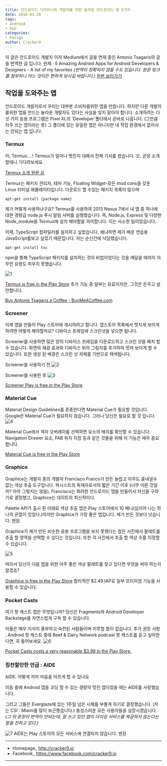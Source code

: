 ```yaml
---
title: 안드로이드 디자이너와 개발자를 위한 놀라운 안드로이드 앱 5가지
date: 2018-03-20
tags: 
- Android
- App
categories:
- Design
author: Cracker9
---
```



이 글은 안드로이드 개발자 이자 Medium에서 글을 연재 중인 Antonis Tsagaris의 글을 번역한 글 입니다.
원제 : 5 Amazing Android Apps for Android Developers & Designers - A list of my favorites
*(번역이 정확하지 않을 수도 있습니다. 원문 링크를 첨부하니 어느 것이든 편하게 보시길 바랍니다.)*
[원본 보러가기](https://hackernoon.com/5-amazing-android-apps-for-android-developers-designers-4678b8d231b4)

## 작업을 도와주는 앱
안드로이드 개발자로서 우리는 대부분 소비자를위한 앱을 만듭니다. 하지만 다른 개발자를위한 앱을 만드는 놀라운 개발자도 있다는 사실을 잊지 말아야 합니다.
소개하려는 다섯 가지 응용 프로그램은 Pixel XL의 'Developer'폴더에서 곧바로 나옵니다. (그만큼 자주 쓰는 앱이라는 뜻)
그 폴더에 있는 유일한 앱은 아니지만 내 작업 환경에서 없어서는 안되는 앱 입니다.

### Termux
아, Termux....! Termux가 얼마나 멋진지 대해서 전체 기사를 썼습니다.
오, 곧장 소개할테니 기다려보세요.

[Termux 소개 원문 글](https://hackernoon.com/how-termux-saved-my-ass-73db53b2dea1)

Termux는 패키지 관리자, 테마 기능, Floating Widget-모든 mod cons을 갖춘 Linux 터미널 에뮬레이터입니다.
다운로드 할 수있는 패키지 목록이 많으며

```
apt-get install {package name}
```

제가 어떻게 사용하냐구요? Termux를 사용하여 2013 Nexus 7에서 내 앱 중 하나에 대한 경량급 node.js 푸시 알림 서버를 실행했습니다.
즉, Node.js, Express 및 다양한 Node_module을 Termux에 설치 해야함을 의미합니다. 이는 사소한 일이었습니다.

어제, TypeScript 컴파일러를 설치하고 싶었습니다. 왜냐하면 제가 배운 연습용 JavaScript를보고 싶었기 때문입니다.
저는 순신간에 낙담했습니다.

```
apt-get install tsc
```

npm을 통해 TypeScript 패키지를 설치하는 것이 비법이었다는 것을 깨달을 때까지 아무런 요령도 피우지 못했습니다.

![1](https://cdn-images-1.medium.com/max/1600/1*tBFbouwQajh8WpowZsMyDQ.png)

[Termux is free in the Play Store](https://play.google.com/store/apps/details?id=com.termux)
추가 기능 중 일부는 유료이지만, 그것은 돈주고 살만합니다.

[Buy Antonis Tsagaris a Coffee - BuyMeACoffee.com](https://www.buymeacoffee.com/XozUExS)

### Screener
이제 앱을 만들어 Play 스토어에 게시하려고 합니다.
앱스토어 목록에서 멋지게 보이게하려면 어떻게 해야할까요? 디바이스 프레임에 스크린샷을 넣으면 됩니다.

Screener를 사용하면 많은 양의 디바이스 프레임을 다운로드하고 스크린 샷을 배치 할 수 있습니다.
화면의 채광 효과와 디바이스 뒤의 그림자를 추가하여 멋져 보이게 할 수 있습니다. 또한 생성 된 배경은 스크린 샷 자체를 기반으로 채색됩니다.

Screener을 사용하기 전
![2](https://cdn-images-1.medium.com/max/1600/1*PlpM5tdXAuzAuda056hkFA.png)

Screener를 사용한 후 ![3](https://cdn-images-1.medium.com/max/1600/1*20YRIJrC5_S7BV9gbtFUTQ.png)

[Screener Play is free in the Play Store](https://play.google.com/store/apps/details?id=de.toastcode.screener)

### Material Cue
Material Design Guidelines를 존중한다면 Material Cue가 필요할 것입니다.
Google은 Material Cue가 필요하지 않습니다.
그러나 당신은 필요로 할 것 입니다.
![4](https://cdn-images-1.medium.com/max/1600/1*r8b3FnWP5YxsRGKeL-7Xcw.png)

Material Cue에서 격자 오버레이를 선택하면 요소의 배치를 확인할 수 있습니다. Navigation Drawer 요소, FAB 위치 지정 등과 같은 것들을 위해 이 기능은 매우 중요합니다.

[Material Cue is free in the Play Store](https://play.google.com/store/apps/details?id=com.actinarium.materialcue&hl=en)

### Graphice
Graphice는 개발자 중의 개발자 Francisco Franco가 만든 놀랍고 아무도 흉내낼수 없는 색상 추출 도구입니다.
파시스트의 독재자로서의 짧은 기간 이후 (너무 이른 것일까? 아마 그렇지는 않음), Francisco는 화려한 안드로이드 앱을 만들어서 자신을 구하기로 결정했고, Graphice는 대히트의 최신작이다.

Palette API가 출시 된 이래로 색상 추출 앱은 Play 스토어에서 10 페니(심지어 나는 하나의 균열이 있었다.)이지만 Graphice가 가장 좋은 앱입니다. 제가 만든 것보다 낫습니다. 젠장.

Graphice가 제가 만든 비슷한 응용 프로그램을 보지 못했다는 점은 사진에서 팔레트를 추출 할 영역을 선택할 수 있다는 것입니다.
또한 각 사진에서 추출 할 색상 수를 지정할 수 있습니다.

![5](https://cdn-images-1.medium.com/max/1600/1*e5Rm-zGBvAzoe9mRB6WWQg.png)

따라서 당신이 다음 앱을 위한 아주 좋은 색상 팔레트를 찾고 있다면 무엇을 써야 하는지 알겠죠?

[Graphice is free in the Play Store](https://play.google.com/store/apps/details?id=com.franco.graphice&hl=en)
합리적인 $2.49 IAP로 일부 프리미엄 기능을 사용할 수 있습니다.

### Pocket Casts
여기 팟 캐스트 앱은 무엇입니까?
당신은 Fragments와 Android Developer Backstage를 자연스럽게 구독 할 수 있습니다.

이들은 매우 지식이 풍부하고 숙련된 사람들이며 지루할 틈이 없습니다.
추가 권장 사항 : Android 팟 캐스트 중에 Beef & Dairy Network podcast 팟 캐스트를 듣고 싶어한다면, 꼭 들어보세요.
![6](https://cdn-images-1.medium.com/max/1600/1*ylOn9g5005lmEXVSNw-Jxw.png)

[Pocket Casts costs a very reasonable $3.99 in the Play Store.](https://play.google.com/store/apps/details?id=au.com.shiftyjelly.pocketcasts&hl=en)

### 칭찬할만한 언급 : AIDE
AIDE. 어떻게 저의 마음을 아프게 할 수 있나요

이동 중에 Android 앱을 코딩 할 수 있는 경량의 멋진 앱이었을 때는 AIDE를 사랑했습니다.

그리고 그들은 Everglaze에 있는 1주일 넘은 시체를 부풀게 하기로 결정했습니다. (저는 CSI : Miami를 많이 보곤했습니다.) 충성스러운 모든 사용자들을 실망시켰습니다.
*(그 뒤 문장이 번역이 안되는데, 잘 쓰고 있던 앱이 더이상 서비스를 제공하지 않는다는 말을 전하고 있다.)*

![7](https://cdn-images-1.medium.com/max/1600/1*k4b8_2XcQTtCZv-tqnnm6g.png)
AIDE는 Play 스토어의 모든 서비스에 연결되지 않습니다. 젠장.

_____

* Homepage_ <a href="http://www.cracker9.io?utm_medium=cpc&utm_source=blog_origin&utm_campaign=0.11.x&utm_content=App5">http://cracker9.io</a>
* Facebook_ https://www.facebook.com/cracker9.io

_____